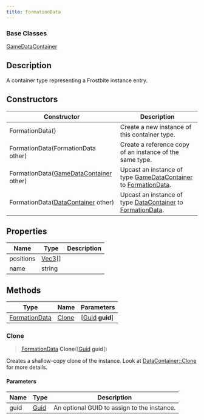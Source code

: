```yaml
---
title: FormationData
---
```

### Base Classes

[GameDataContainer](GameDataContainer)

## Description

A container type representing a Frostbite instance entry.

## Constructors

| Constructor                                                              | Description                                                                                                       |
| ------------------------------------------------------------------------ | ----------------------------------------------------------------------------------------------------------------- |
| FormationData()                                                          | Create a new instance of this container type.                                                                     |
| FormationData(FormationData other)                                       | Create a reference copy of an instance of the same type.                                                          |
| FormationData([GameDataContainer](GameDataContainer) other)              | Upcast an instance of type [GameDataContainer](GameDataContainer) to [FormationData](FormationData).              |
| FormationData([DataContainer](/vext/ref/shared/class/datacontainer) other) | Upcast an instance of type [DataContainer](/vext/ref/shared/class/datacontainer) to [FormationData](FormationData). |

## Properties

| Name      | Type                                  | Description |
| --------- | ------------------------------------- | ----------- |
| positions | [Vec3](/vext/ref/shared/class/Vec3)\[\] |             |
| name      | string                                |             |

## Methods

| Type                           | Name            | Parameters                                     |
| ------------------------------ | --------------- | ---------------------------------------------- |
| [FormationData](FormationData) | [Clone](#clone) | \[[Guid](/vext/ref/shared/class/guid) **guid**\] |

### Clone

> [FormationData](FormationData) **Clone**(\[[Guid](/vext/ref/shared/class/guid) **guid**\])

Creates a shallow-copy clone of the instance. Look at [DataContainer::Clone](/vext/ref/shared/class/datacontainer#clone) for more details.

#### Parameters

| Name | Type         | Description                                 |
| ---- | ------------ | ------------------------------------------- |
| guid | [Guid](Guid) | An optional GUID to assign to the instance. |
